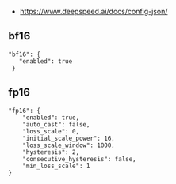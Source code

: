 - https://www.deepspeed.ai/docs/config-json/



## bf16

```
"bf16": {
   "enabled": true
 }
```



## fp16
```
"fp16": {
    "enabled": true,
    "auto_cast": false,
    "loss_scale": 0,
    "initial_scale_power": 16,
    "loss_scale_window": 1000,
    "hysteresis": 2,
    "consecutive_hysteresis": false,
    "min_loss_scale": 1
}
```
